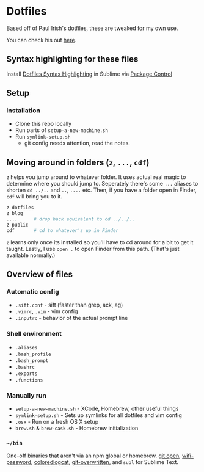 # Dotfiles

Based off of Paul Irish's dotfiles, these are tweaked for my own use.

You can check his out [here](https://github.com/paulirish/dotfiles).

## Syntax highlighting for these files

Install [Dotfiles Syntax Highlighting](https://github.com/mattbanks/dotfiles-syntax-highlighting-st2) in Sublime via [Package Control](http://wbond.net/sublime_packages/package_control)

## Setup

### Installation

* Clone this repo locally
* Run parts of `setup-a-new-machine.sh`
* Run `symlink-setup.sh`
  * git config needs attention, read the notes.

## Moving around in folders (`z`, `...`, `cdf`)

`z` helps you jump around to whatever folder. It uses actual real magic to determine where you should jump to. Seperately there's some `...` aliases to shorten `cd ../..` and `..`, `....` etc. Then, if you have a folder open in Finder, `cdf` will bring you to it.
```sh
z dotfiles
z blog
....      # drop back equivalent to cd ../../..
z public
cdf       # cd to whatever's up in Finder
```
`z` learns only once its installed so you'll have to cd around for a bit to get it taught.
Lastly, I use `open .` to open Finder from this path. (That's just available normally.)

## Overview of files

###  Automatic config

* `.sift.conf` - sift (faster than grep, ack, ag)
* `.vimrc`, `.vim` - vim config
* `.inputrc` - behavior of the actual prompt line

### Shell environment

* `.aliases`
* `.bash_profile`
* `.bash_prompt`
* `.bashrc`
* `.exports`
* `.functions`

### Manually run

* `setup-a-new-machine.sh` - XCode, Homebrew, other useful things
* `symlink-setup.sh`  - Sets up symlinks for all dotfiles and vim config
* `.osx` - Run on a fresh OS X setup
* `brew.sh` & `brew-cask.sh` - Homebrew initialization

### `~/bin`

One-off binaries that aren't via an npm global or homebrew. [git open](https://github.com/paulirish/git-open), [wifi-password](https://github.com/rauchg/wifi-password), [coloredlogcat](https://developer.sinnerschrader-mobile.com/colored-logcat-reloaded/507/), [git-overwritten](https://github.com/mislav/dotfiles/blob/master/bin/git-overwritten), and `subl` for Sublime Text.


